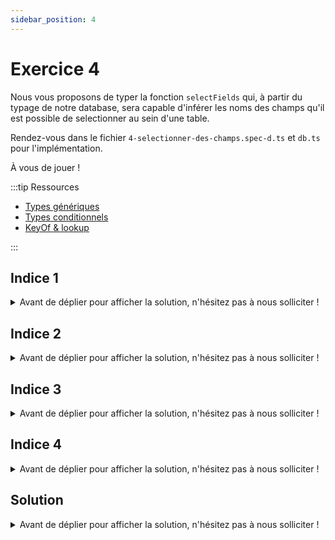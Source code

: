 ```yaml
---
sidebar_position: 4
---
```


# Exercice 4

Nous vous proposons de typer la fonction `selectFields` qui, à partir du typage de notre database, sera capable d'inférer les noms des champs qu'il est possible de selectionner au sein d'une table.

Rendez-vous dans le fichier `4-selectionner-des-champs.spec-d.ts` et `db.ts` pour l'implémentation.

À vous de jouer !

:::tip Ressources

- [Types génériques](../typescript/generic.md)
- [Types conditionnels](../typescript/conditional-types.md)
- [KeyOf & lookup](../typescript/keyof-lookup.md)

:::

## Indice 1

<details>
  <summary>Avant de déplier pour afficher la solution, n'hésitez pas à nous solliciter ! </summary>
  
  Comme précédemment on peut envisager de construire un type intermédiaire pour préciser la signature du _contexte_ passé `selectFields`. À ce stade `selectFields` devra pouvoir être invoqué avecle contexte d'une opération de sélection sur une table membre d'une base de donnée... _donnée_ (**any** ?).

</details>

## Indice 2

<details>
  <summary>Avant de déplier pour afficher la solution, n'hésitez pas à nous solliciter ! </summary>
  
  Nous sommes dans un cas sililaire à l'exercice précédent, simplement cette fois-ci on veut pouvoir inférer le types de propriétés nichées un peu plus profondément que les noms des tables.

  Suite à l'invocation de `selectFrom` on dispose, dans notre _contexte_ d'un peu plus d'information : on sait que nous construisons une operation `select` et surtout quelle table nous allons interroger. Il est alors possible d'extraire, depuis le _contexte_, les ~~types des clés~~ _noms de champs_ de la table ciblée et ainsi faire en sorte que `selectFields` n'accepte en second paramètre qu'un tableau dont les éléments sont des membres de champs de la table cible.

</details>

## Indice 3

<details>
  <summary>Avant de déplier pour afficher la solution, n'hésitez pas à nous solliciter ! </summary>
  
  Il est tout à fait possible de définir un _lookup type_ à partir d'un autre _lookup type_. Notamment ici nous cherchons à identifier les clés membres d'une table, elle-même membre d'une base de donnée, et ceci afin de spécifier que le second paramètre de `selectFields` est un tableau dont les éléments sont du type des dites clés.

</details>

## Indice 4

<details>
  <summary>Avant de déplier pour afficher la solution, n'hésitez pas à nous solliciter ! </summary>
  
  Vous avez peut-être une erreur Typescript dûe à un manque de précision sur le type de l'opération telle qu'elle est retournée par `selectFrom` (cf. l'exercice précédent). Dans ce cas il est utile de préciser au compilateur qu'il doit inférer le type le plus précis à partir de la valeur retournée par `selectFrom`.

</details>

## Solution

<details>
  <summary>Avant de déplier pour afficher la solution, n'hésitez pas à nous solliciter ! </summary>

    ```ts
    type SelectableContext<DB> = EmptyContext<DB> & {
      _operation: "select";
      _table: keyof DB;
    };
    type AnySelectableContext = SelectableContext<any>;
    export const selectFields = <Ctx extends AnySelectableContext>(
      ctx: Ctx,
      fieldNames: (keyof Ctx["_db"][Ctx["_table"]])[]
    ) => ({
      ...ctx,
      _fields: fieldNames,
    });
    ```

</details>

